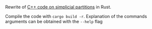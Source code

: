  Rewrite of [C++ code on simplicial partitions](https://gitlab.com/louveta/partitions) in Rust.

Compile the code with `cargo build -r`. Explanation of the commands arguments can be obtained with the `--help` flag
